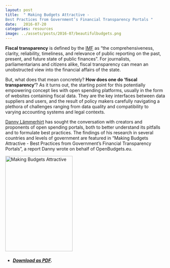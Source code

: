 ```yaml
---
layout: post
title:  " Making Budgets Attractive - 
Best Practices from Government’s Financial Transparency Portals "
date:   2016-07-20
categories: resources
image: ../assets/posts/2016-07/beautifulbudgets.png
---
```

**Fiscal transparency** is defined by the [IMF](http://www.imf.org/external/np/fad/trans/) as “the comprehensiveness, clarity, reliability, timeliness, and relevance of public reporting on the past, present, and future state of public finances”. For journalists, parliamentarians and citizens alike, fiscal transparency can mean an unobstructed view into the financial affairs of the state. 

But, what does that mean concretely? **How does one do ‘fiscal transparency’**? As it turns out, the starting point for this potentially empowering concept lies with open spending platforms, usually in the form of websites containing fiscal data. They are the key interfaces between data suppliers and users, and the result of policy makers carefully navigating a plethora of challenges ranging from data quality and compatibility to varying accounting systems and legal contexts. 

[Danny Lämmerhirt](https://twitter.com/dannylamerhirt) has sought the conversation with creators and proponents of open spending portals, both to better understand its pitfalls and to formulate best practices. The findings of his research in several countries and levels of government are featured in “Making Budgets Attractive - Best Practices from Government’s Financial Transparency Portals”, a report Danny wrote on behalf of OpenBudgets.eu. 


<tbody><tr style="border: none"><td style="border: none">
<a href="http://openbudgets.eu/assets/resources/Report-Laemmerhirt-Making-Budgets-Attractive.pdf" target="_blank"><img src="http://openbudgets.eu/assets/posts/2016-07/beautifulbudgets.png" alt="Making Budgets Attractive" width="212" height="300"></a></td>
<td style="vertical-align:middle; border:none;">
<ul>
<li><h5><a target="_blank" href="http://openbudgets.eu/assets/resources/Report-Laemmerhirt-Making-Budgets-Attractive.pdf">Download as PDF</a>.</h5></li>
